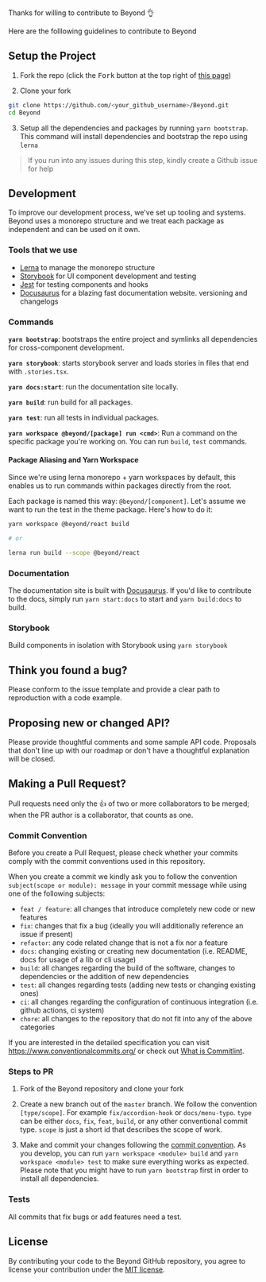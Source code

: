Thanks for willing to contribute to Beyond 👌

Here are the folllowing guidelines to contribute to Beyond

## Setup the Project

1. Fork the repo (click the <kbd>Fork</kbd> button at the top right of
   [this page](https://github.com/renli-tech/Beyond))

2. Clone your fork

```sh
git clone https://github.com/<your_github_username>/Beyond.git
cd Beyond
```

3. Setup all the dependencies and packages by running `yarn bootstrap`. This
   command will install dependencies and bootstrap the repo using `lerna`

> If you run into any issues during this step, kindly create a Github issue for help

## Development

To improve our development process, we've set up tooling and systems. Beyond
uses a monorepo structure and we treat each package as independent and can be used on it own.

### Tools that we use

- [Lerna](https://lerna.js.org/) to manage the monorepo structure
- [Storybook](https://storybook.js.org/) for UI component development and
  testing
- [Jest](https://jestjs.io/) for testing components and
  hooks
- [Docusaurus](https://docusaurus.io/) for a blazing fast documentation website.
  versioning and changelogs

### Commands

**`yarn bootstrap`**: bootstraps the entire project and symlinks all
dependencies for cross-component development.

**`yarn storybook`**: starts storybook server and loads stories in files that
end with `.stories.tsx`.

**`yarn docs:start`**: run the documentation site locally.

**`yarn build`**: run build for all packages.

**`yarn test`**: run all tests in individual packages.

**`yarn workspace @beyond/[package] run <cmd>`**: Run a command on the specific package you're
working on. You can run `build`, `test` commands.

#### Package Aliasing and Yarn Workspace

Since we're using lerna monorepo + yarn workspaces by default, this enables us
to run commands within packages directly from the root.

Each package is named this way: `@beyond/[component]`. Let's assume we want to
run the test in the theme package. Here's how to do it:

```bash
yarn workspace @beyond/react build

# or

lerna run build --scope @beyond/react
```

### Documentation

The documentation site is built with [Docusaurus](https://docusaurus.io/). If you'd like to contribute to the
docs, simply run `yarn start:docs` to start and `yarn build:docs` to build.

### Storybook

Build components in isolation with Storybook using `yarn storybook`

## Think you found a bug?

Please conform to the issue template and provide a clear path to reproduction
with a code example.

## Proposing new or changed API?

Please provide thoughtful comments and some sample API code. Proposals that
don't line up with our roadmap or don't have a thoughtful explanation will be
closed.

## Making a Pull Request?

Pull requests need only the :+1: of two or more collaborators to be merged; when
the PR author is a collaborator, that counts as one.

### Commit Convention

Before you create a Pull Request, please check whether your commits comply with
the commit conventions used in this repository.

When you create a commit we kindly ask you to follow the convention
`subject(scope or module): message` in your commit message while using one of
the following subjects:

- `feat / feature`: all changes that introduce completely new code or new
  features
- `fix`: changes that fix a bug (ideally you will additionally reference an
  issue if present)
- `refactor`: any code related change that is not a fix nor a feature
- `docs`: changing existing or creating new documentation (i.e. README, docs for
  usage of a lib or cli usage)
- `build`: all changes regarding the build of the software, changes to
  dependencies or the addition of new dependencies
- `test`: all changes regarding tests (adding new tests or changing existing
  ones)
- `ci`: all changes regarding the configuration of continuous integration (i.e.
  github actions, ci system)
- `chore`: all changes to the repository that do not fit into any of the above
  categories

If you are interested in the detailed specification you can visit
https://www.conventionalcommits.org/ or check out [What is Commitlint](https://github.com/conventional-changelog/commitlint/#what-is-commitlint).

### Steps to PR

1. Fork of the Beyond repository and clone your fork

2. Create a new branch out of the `master` branch. We follow the convention
   `[type/scope]`. For example `fix/accordion-hook` or `docs/menu-typo`. `type`
   can be either `docs`, `fix`, `feat`, `build`, or any other conventional
   commit type. `scope` is just a short id that describes the scope of work.

3. Make and commit your changes following the
   [commit convention](https://github.com/renli-tech/Beyond/blob/main/CONTRIBUTING.md#commit-convention).
   As you develop, you can run `yarn workspace <module> build` and
   `yarn workspace <module> test` to make sure everything works as expected. Please
   note that you might have to run `yarn bootstrap` first in order to install all
   dependencies.

### Tests

All commits that fix bugs or add features need a test.

## License

By contributing your code to the Beyond GitHub repository, you agree to
license your contribution under the [MIT license](./LICENSE).
